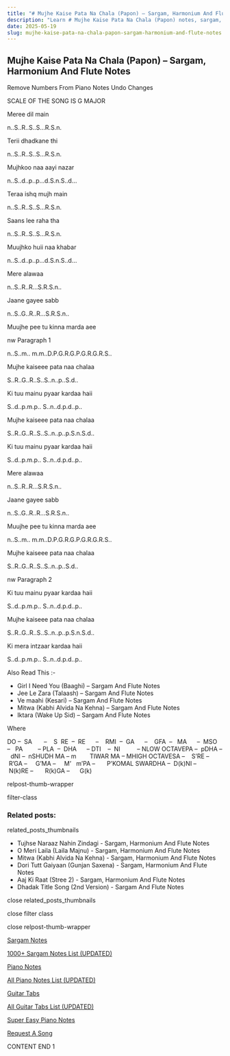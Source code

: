 ```yaml
---
title: "# Mujhe Kaise Pata Na Chala (Papon) – Sargam, Harmonium And Flute Notes"
description: "Learn # Mujhe Kaise Pata Na Chala (Papon) notes, sargam, harmonium notations and flute notes. Easy step-by-step tutorial for beginners."
date: 2025-05-19
slug: mujhe-kaise-pata-na-chala-papon-sargam-harmonium-and-flute-notes
---
```


## Mujhe Kaise Pata Na Chala (Papon) – Sargam, Harmonium And Flute Notes

Remove Numbers From Piano Notes
Undo Changes

SCALE OF THE SONG IS G MAJOR

Meree dil main

n..S..R..S..S…R.S.n.

Terii dhadkane thi

n..S..R..S..S…R.S.n.

Mujhkoo naa aayi nazar

n..S..d..p..p…d.S.n.S..d…

Teraa ishq mujh main

n..S..R..S..S…R.S.n.

Saans lee raha tha

n..S..R..S..S…R.S.n.

Muujhko huii naa khabar

n..S..d..p..p…d.S.n.S..d…

Mere alawaa

n..S..R..R…S.R.S.n..

Jaane gayee sabb

n..S..G..R..R…S.R.S.n..

Muujhe pee tu kinna marda aee

nw Paragraph 1

n..S..m.. m.m..D.P.G.R.G.P.G.R.G.R.S..

Mujhe kaiseee pata naa chalaa

S..R..G..R..S..S..n..p..S.d..

Ki tuu mainu pyaar kardaa haii

S..d..p.m.p.. S..n..d.p.d..p..

Mujhe kaiseee pata naa chalaa

S..R..G..R..S..S..n..p..p.S.n.S.d..

Ki tuu mainu pyaar kardaa haii

S..d..p.m.p.. S..n..d.p.d..p..

Mere alawaa

n..S..R..R…S.R.S.n..

Jaane gayee sabb

n..S..G..R..R…S.R.S.n..

Muujhe pee tu kinna marda aee

n..S..m.. m.m..D.P.G.R.G.P.G.R.G.R.S..

Mujhe kaiseee pata naa chalaa

S..R..G..R..S..S..n..p..S.d..

nw Paragraph 2

Ki tuu mainu pyaar kardaa haii

S..d..p.m.p.. S..n..d.p.d..p..

Mujhe kaiseee pata naa chalaa

S..R..G..R..S..S..n..p..p.S.n.S.d..

Ki mera intzaar kardaa haii

S..d..p.m.p.. S..n..d.p.d..p..



Also Read This :-



* Girl I Need You (Baaghi) – Sargam And Flute Notes
* Jee Le Zara (Talaash) – Sargam And Flute Notes
* Ve maahi (Kesari) – Sargam And Flute Notes
* Mitwa (Kabhi Alvida Na Kehna) – Sargam And Flute Notes
* Iktara (Wake Up Sid) – Sargam And Flute Notes

Where



DO –  SA       –    S  RE  –  RE      –    RMI  –  GA      –    GFA  –   MA      –  MSO  –   PA         – PLA  –  DHA      – DTI    –  NI          – NLOW OCTAVEPA –  pDHA –  dNI –  nSHUDH MA – m        TIWAR MA – MHIGH OCTAVESA –    S’RE –     R’GA –     G’MA –     M’   m’PA –       P’KOMAL SWARDHA –  D(k)NI –       N(k)RE –       R(k)GA –      G(k)



relpost-thumb-wrapper

filter-class

### Related posts:

related_posts_thumbnails

* Tujhse Naraaz Nahin Zindagi - Sargam, Harmonium And Flute Notes
* O Meri Laila (Laila Majnu) - Sargam, Harmonium And Flute Notes
* Mitwa (Kabhi Alvida Na Kehna) - Sargam, Harmonium And Flute Notes
* Dori Tutt Gaiyaan (Gunjan Saxena) - Sargam, Harmonium And Flute Notes
* Aaj Ki Raat (Stree 2) - Sargam, Harmonium And Flute Notes
* Dhadak Title Song (2nd Version) - Sargam And Flute Notes

close related_posts_thumbnails

close filter class

close relpost-thumb-wrapper

[Sargam Notes](https://www.notationsworld.com/sargam-notes.html)

[1000+ Sargam Notes List (UPDATED)](https://www.notationsworld.com/all-songs-list-sargam-notes.html)

[Piano Notes](https://www.notationsworld.com/piano-notes.html)

[All Piano Notes List (UPDATED)](https://www.notationsworld.com/all-songs-list-piano-notes.html)

[Guitar Tabs](https://www.notationsworld.com/guitar-tabs.html)

[All Guitar Tabs List (UPDATED)](https://www.notationsworld.com/all-songs-list-guitar-tabs.html)

[Super Easy Piano Notes](https://studywall.in/)

[Request A Song](https://www.notationsworld.com/request-a-song.html)

CONTENT END 1

